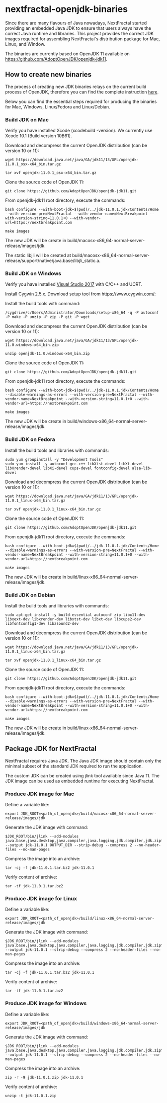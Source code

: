 # nextfractal-openjdk-binaries

Since there are many flavours of Java nowadays, NextFractal started providing an embedded Java JDK to ensure that users always have the correct Java runtime and libraries. This project provides the correct JDK images required for assembling NextFractal's distribution package for Mac, Linux, and Window.

The binaries are currently based on OpenJDK 11 available on https://github.com/AdoptOpenJDK/openjdk-jdk11.


## How to create new binaries

The process of creating new JDK binaries relays on the current build process of OpenJDK, therefore you can find the complete instruction [here](https://github.com/AdoptOpenJDK/openjdk-jdk11/blob/master/doc/building.md).

Below you can find the essential steps required for producing the binaries for Mac, Windows, Linux/Fedora and Linux/Debian.


### Build JDK on Mac

Verify you have installed Xcode (xcodebuild -version). We currently use Xcode 10.1 (Build version 10B61).

Download and decompress the current OpenJDK distribution (can be version 10 or 11):

    wget https://download.java.net/java/GA/jdk11/13/GPL/openjdk-11.0.1_osx-x64_bin.tar.gz

    tar xvf openjdk-11.0.1_osx-x64_bin.tar.gz

Clone the source code of OpenJDK 11:

    git clone https://github.com/AdoptOpenJDK/openjdk-jdk11.git

From openjdk-jdk11 root directory, execute the commands:

    bash configure --with-boot-jdk=$(pwd)/../jdk-11.0.1.jdk/Contents/Home --with-version-pre=NextFractal --with-vendor-name=NextBreakpoint --with-version-string=11.0.1+0 --with-vendor-url=https://nextbreakpoint.com

    make images

The new JDK will be create in build/macosx-x86_64-normal-server-release/images/jdk.

The static libjli will be created at build/macosx-x86_64-normal-server-release/support/native/java.base/libjli_static.a.


### Build JDK on Windows

Verify you have installed [Visual Studio 2017](https://docs.microsoft.com/en-us/visualstudio/install/use-command-line-parameters-to-install-visual-studio?view=vs-2017) with C/C++ and UCRT.

Install Cygwin 2.5.x. Download setup tool from https://www.cygwin.com/:

Install the build tools with command:

    /cygdrive/c/Users/Administrator/Downloads/setup-x86_64 -q -P autoconf -P make -P unzip -P zip -P git -P wget    

Download and decompress the current OpenJDK distribution (can be version 10 or 11):

    wget https://download.java.net/java/GA/jdk11/13/GPL/openjdk-11.0.windows-x64_bin.zip

    unzip openjdk-11.0.windows-x64_bin.zip

Clone the source code of OpenJDK 11:

    git clone https://github.com/AdoptOpenJDK/openjdk-jdk11.git

From openjdk-jdk11 root directory, execute the commands:

    bash configure --with-boot-jdk=$(pwd)/../jdk-11.0.1.jdk/Contents/Home --disable-warnings-as-errors --with-version-pre=NextFractal --with-vendor-name=NextBreakpoint --with-version-string=11.0.1+0 --with-vendor-url=https://nextbreakpoint.com

    make images

The new JDK will be create in build/windows-x86_64-normal-server-release/images/jdk.


### Build JDK on Fedora

Install the build tools and libraries with commands:

    sudo yum groupinstall -y "Development Tools"
    sudo yum install -y autoconf gcc-c++ libXtst-devel libXt-devel libXrender-devel libXi-devel cups-devel fontconfig-devel alsa-lib-devel

Download and decompress the current OpenJDK distribution (can be version 10 or 11):

    wget https://download.java.net/java/GA/jdk11/13/GPL/openjdk-11.0.1_linux-x64_bin.tar.gz

    tar xvf openjdk-11.0.1_linux-x64_bin.tar.gz

Clone the source code of OpenJDK 11:

    git clone https://github.com/AdoptOpenJDK/openjdk-jdk11.git

From openjdk-jdk11 root directory, execute the commands:

    bash configure --with-boot-jdk=$(pwd)/../jdk-11.0.1.jdk/Contents/Home --disable-warnings-as-errors --with-version-pre=NextFractal --with-vendor-name=NextBreakpoint --with-version-string=11.0.1+0 --with-vendor-url=https://nextbreakpoint.com

    make images

The new JDK will be create in build/linux-x86_64-normal-server-release/images/jdk.


### Build JDK on Debian

Install the build tools and libraries with commands:

    sudo apt-get install -y build-essential autoconf zip libx11-dev libxext-dev libxrender-dev libxtst-dev libxt-dev libcups2-dev libfontconfig1-dev libasound2-dev

Download and decompress the current OpenJDK distribution (can be version 10 or 11):

    wget https://download.java.net/java/GA/jdk11/13/GPL/openjdk-11.0.1_linux-x64_bin.tar.gz

    tar xvf openjdk-11.0.1_linux-x64_bin.tar.gz

Clone the source code of OpenJDK 11:

    git clone https://github.com/AdoptOpenJDK/openjdk-jdk11.git

From openjdk-jdk11 root directory, execute the commands:

    bash configure --with-boot-jdk=$(pwd)/../jdk-11.0.1.jdk/Contents/Home --disable-warnings-as-errors --with-version-pre=NextFractal --with-vendor-name=NextBreakpoint --with-version-string=11.0.1+0 --with-vendor-url=https://nextbreakpoint.com

    make images

The new JDK will be create in build/linux-x86_64-normal-server-release/images/jdk.


## Package JDK for NextFractal

NextFractal requires Java JDK. The Java JDK image should contain only the minimal subset of the standard JDK required to run the application.

The custom JDK can be created using jlink tool available since Java 11. The JDK image can be used as embedded runtime for executing NextFractal.


### Produce JDK image for Mac

Define a variable like:

    export JDK_ROOT=<path_of_openjdk>/build/macosx-x86_64-normal-server-release/images/jdk

Generate the JDK image with command:

    $JDK_ROOT/bin/jlink --add-modules java.base,java.desktop,java.compiler,java.logging,jdk.compiler,jdk.zipfs,jdk.unsupported --output jdk-11.0.1 OUTPUT_DIR --strip-debug --compress 2 --no-header-files --no-man-pages

Compress the image into an archive:

    tar -cj -f jdk-11.0.1.tar.bz2 jdk-11.0.1

Verify content of archive:

    tar -tf jdk-11.0.1.tar.bz2


### Produce JDK image for Linux

Define a variable like:

    export JDK_ROOT=<path_of_openjdk>/build/linux-x86_64-normal-server-release/images/jdk

Generate the JDK image with command:

    $JDK_ROOT/bin/jlink --add-modules java.base,java.desktop,java.compiler,java.logging,jdk.compiler,jdk.zipfs,jdk.unsupported --output jdk-11.0.1 --strip-debug --compress 2 --no-header-files --no-man-pages

Compress the image into an archive:

    tar -cj -f jdk-11.0.1.tar.bz2 jdk-11.0.1

Verify content of archive:

    tar -tf jdk-11.0.1.tar.bz2


### Produce JDK image for Windows

Define a variable like:

    export JDK_ROOT=<path_of_openjdk>/build/windows-x86_64-normal-server-release/images/jdk

Generate the JDK image with command:

    $JDK_ROOT/bin/jlink --add-modules java.base,java.desktop,java.compiler,java.logging,jdk.compiler,jdk.zipfs,jdk.unsupported --output jdk-11.0.1 --strip-debug --compress 2 --no-header-files --no-man-pages

Compress the image into an archive:

    zip -r -9 jdk-11.0.1.zip jdk-11.0.1

Verify content of archive:

    unzip -t jdk-11.0.1.zip
